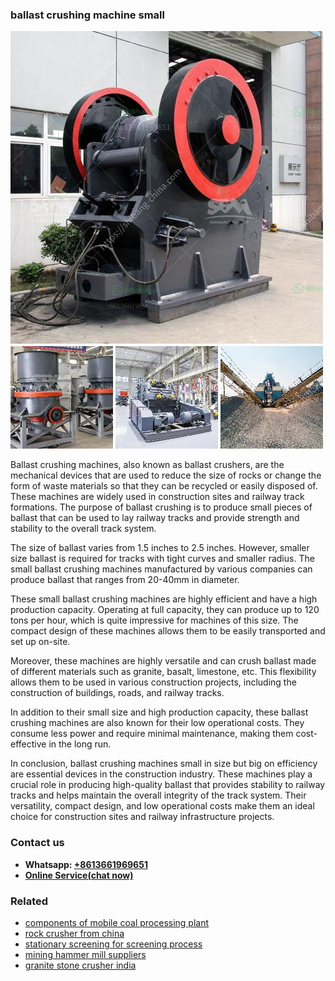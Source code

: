 <h3>ballast crushing machine small</h3><img src='1706755436.jpg' alt=''><p>Ballast crushing machines, also known as ballast crushers, are the mechanical devices that are used to reduce the size of rocks or change the form of waste materials so that they can be recycled or easily disposed of. These machines are widely used in construction sites and railway track formations. The purpose of ballast crushing is to produce small pieces of ballast that can be used to lay railway tracks and provide strength and stability to the overall track system.</p><p>The size of ballast varies from 1.5 inches to 2.5 inches. However, smaller size ballast is required for tracks with tight curves and smaller radius. The small ballast crushing machines manufactured by various companies can produce ballast that ranges from 20-40mm in diameter.</p><p>These small ballast crushing machines are highly efficient and have a high production capacity. Operating at full capacity, they can produce up to 120 tons per hour, which is quite impressive for machines of this size. The compact design of these machines allows them to be easily transported and set up on-site.</p><p>Moreover, these machines are highly versatile and can crush ballast made of different materials such as granite, basalt, limestone, etc. This flexibility allows them to be used in various construction projects, including the construction of buildings, roads, and railway tracks.</p><p>In addition to their small size and high production capacity, these ballast crushing machines are also known for their low operational costs. They consume less power and require minimal maintenance, making them cost-effective in the long run.</p><p>In conclusion, ballast crushing machines small in size but big on efficiency are essential devices in the construction industry. These machines play a crucial role in producing high-quality ballast that provides stability to railway tracks and helps maintain the overall integrity of the track system. Their versatility, compact design, and low operational costs make them an ideal choice for construction sites and railway infrastructure projects.</p><h3>Contact us</h3><ul><li><strong>Whatsapp:&nbsp;<a href="https://wa.me/8613661969651">+8613661969651</a></strong></li><li><a href="https://swt.shibang-china.com/?git&amp;zhl&amp;ballast crushing machine small"><strong>Online Service(chat now)</strong></a></li></ul><h3>Related</h3><ul><li><a href='components of mobile coal processing plant.md'>components of mobile coal processing plant</a></li><li><a href='rock crusher from china.md'>rock crusher from china</a></li><li><a href='stationary screening for screening process.md'>stationary screening for screening process</a></li><li><a href='mining hammer mill suppliers.md'>mining hammer mill suppliers</a></li><li><a href='granite stone crusher india.md'>granite stone crusher india</a></li></ul>